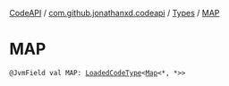 [CodeAPI](../../index.md) / [com.github.jonathanxd.codeapi](../index.md) / [Types](index.md) / [MAP](.)

# MAP

`@JvmField val MAP: `[`LoadedCodeType`](../../com.github.jonathanxd.codeapi.type/-loaded-code-type/index.md)`<`[`Map`](https://kotlinlang.org/api/latest/jvm/stdlib/kotlin.collections/-map/index.html)`<*, *>>`
